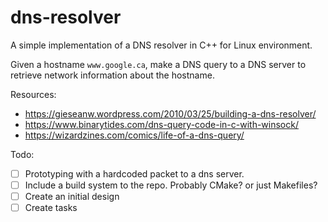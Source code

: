 # dns-resolver
A simple implementation of a DNS resolver in C++ for Linux environment.

Given a hostname `www.google.ca`, make a DNS query to a DNS server to retrieve network information about the hostname.

Resources:
* https://gieseanw.wordpress.com/2010/03/25/building-a-dns-resolver/
* https://www.binarytides.com/dns-query-code-in-c-with-winsock/
* https://wizardzines.com/comics/life-of-a-dns-query/

Todo:
- [ ] Prototyping with a hardcoded packet to a dns server.
- [ ] Include a build system to the repo. Probably CMake? or just Makefiles?
- [ ] Create an initial design
- [ ] Create tasks